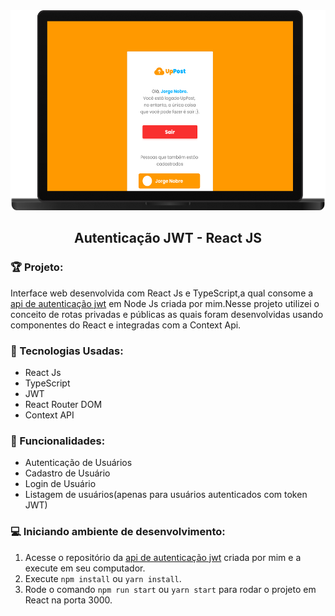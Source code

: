 <div align="center">
  <img src="github/Home.jpg" margin="30" width="auto" height="320" alt="Home" />
</div>

<h2 align="center" margin="20">Autenticação JWT - React JS</h2>

<h3>🏆 Projeto: </h3>
<p>Interface web desenvolvida com React Js e TypeScript,a qual consome a <a href="https://github.com/JorgeNobre20/jwt-authentication">api de autenticação jwt</a> em Node Js criada por mim.Nesse projeto utilizei o conceito de rotas privadas e públicas as quais foram desenvolvidas usando componentes do React e integradas com a Context Api.</p>

<h3>🔨 Tecnologias Usadas: </h3>
<ul>
  <li>React Js</li>
  <li>TypeScript</li>
  <li>JWT</li>
  <li>React Router DOM</li>
  <li>Context API</li>
</ul>

<h3>🌟 Funcionalidades: </h3>
<ul>
  <li>Autenticação de Usuários</li>
  <li>Cadastro de Usuário</li>
  <li>Login de Usuário</li>
  <li>Listagem de usuários(apenas para usuários autenticados com token JWT)</li>
</ul>

<h3>💻 Iniciando ambiente de desenvolvimento: </h3>

1. Acesse o repositório da <a href="https://github.com/JorgeNobre20/jwt-authentication">api de autenticação jwt</a> criada por mim e a execute em seu computador.
2. Execute `npm install` ou `yarn install`.<br />
3. Rode o comando `npm run start` ou `yarn start` para rodar o projeto em React na porta 3000.<br />